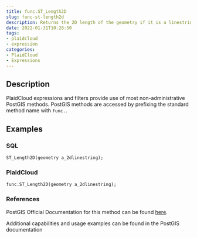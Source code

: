 ```yaml
---
title: func.ST_Length2D
slug: func-st-length2d
description: Returns the 2D length of the geometry if it is a linestring or multi-linestring
date: 2022-01-31T10:28:50
tags:
- plaidcloud
- expression
categories:
- PlaidCloud
- Expressions
---
```



## Description


PlaidCloud expressions and filters provide use of most non-administrative PostGIS methods. PostGIS methods are accessed by prefixing the standard method name with `func.`.



## Examples


### SQL



```
ST_Length2D(geometry a_2dlinestring);
```


### PlaidCloud



```
func.ST_Length2D(geometry a_2dlinestring);
```


### References


PostGIS Official Documentation for this method can be found [here](https://postgis.net/docs/manual-3.1/ST_Length2D.html).



Additional capabilities and usage examples can be found in the PostGIS documentation


